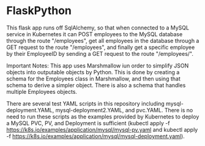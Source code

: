 # FlaskPython

This flask app runs off SqlAlchemy, so that when connected to a MySQL service in Kubernetes it can POST employees to the MySQL database through the route "/employees", get all employees in the database through a GET request to the route "/employees", and finally get a specific employee by their EmployeeID by sending a GET request to the route "/employees/<EmployeeID>".

Important Notes:
This app uses Marshmallow iun order to simplify JSON objects into outputable objects by Python. This is done by creating a schema for the Employees class in Marshmallow, and then using that schema to derive a simpler object. There is also a schema that handles multiple Employees objects.

There are several test YAML scripts in this repository including mysql-deployment.YAML, mysql-deployment2.YAML, and pvc.YAML. There is no need to run these scripts as the examples provided by Kubernetes to deploy a MySQL PVC, PV, and Deployment is sufficient (kubectl apply -f https://k8s.io/examples/application/mysql/mysql-pv.yaml and kubectl apply -f https://k8s.io/examples/application/mysql/mysql-deployment.yaml).